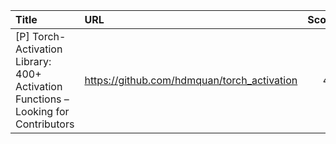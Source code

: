 | Title                                                                              | URL                                         |   Score | Date                |
|:-----------------------------------------------------------------------------------|:--------------------------------------------|--------:|:--------------------|
| [P] Torch-Activation Library: 400+ Activation Functions – Looking for Contributors | https://github.com/hdmquan/torch_activation |      45 | 2025-03-12 04:26:00 |